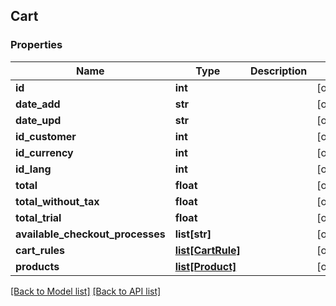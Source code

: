 ## Cart

### Properties
Name | Type | Description | Notes
------------ | ------------- | ------------- | -------------
**id** | **int** |  | [optional] 
**date_add** | **str** |  | [optional] 
**date_upd** | **str** |  | [optional] 
**id_customer** | **int** |  | [optional] 
**id_currency** | **int** |  | [optional] 
**id_lang** | **int** |  | [optional] 
**total** | **float** |  | [optional] 
**total_without_tax** | **float** |  | [optional] 
**total_trial** | **float** |  | [optional] 
**available_checkout_processes** | **list[str]** |  | [optional] 
**cart_rules** | [**list[CartRule]**](#CartRule) |  | [optional] 
**products** | [**list[Product]**](#Product) |  | [optional] 

[[Back to Model list]](#documentation-for-models) [[Back to API list]](#documentation-for-api-endpoints)


